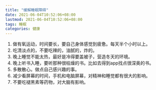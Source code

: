 ```yaml
---
title: "缓解睡眠障碍"
date: 2021-06-04T10:52:06+08:00
lastmod: 2021-06-04T10:52:06+08:00
tags: 睡眠
categories: 健康
---
```


1. 做有氧运动，时间要长，要自己身体感觉到疲惫。每天半个小时以上。
2. 吃清淡点的，不要吃辣的，油腻的，炸的。
3. 晚上睡觉不能太热，最好是冷得要盖被子，营造冬天的环境。
4. 晚上听书入睡，要听那种很枯燥的书。比如去得到app找点很深奥的书。
5. 多散散心。做点自己感兴趣的事。
6. 减少看屏幕的时间，手机和电脑屏幕，对精神和睡觉都有很大的影响。
7. 不要吃褪黑素等药物，对大脑有影响。

